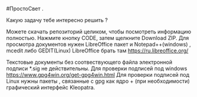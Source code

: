 #ПростоСвет .

Какую задачу тебе интересно решить ?

Можете скачать репозиторий целиком, чтобы посмотреть информацию полностью.
Нажмите кнопку CODE, затем щелкните Download ZIP.
Для просмотра документов нужен LibreOffice пакет и Notepad++(windows) , mcedit либо GEDIT(Linux)
LibreOffice брать там https://ru.libreoffice.org/

Текстовые документы без соотвествующего файла электронной подписи *.sig не действительны.
Для проверки подписей под windows https://www.gpg4win.org/get-gpg4win.html
Для проверки подписей под Linux нужны пакеты , связанные c gpg как ядро + (при необходимости) графический интерфейс Kleopatra. 


